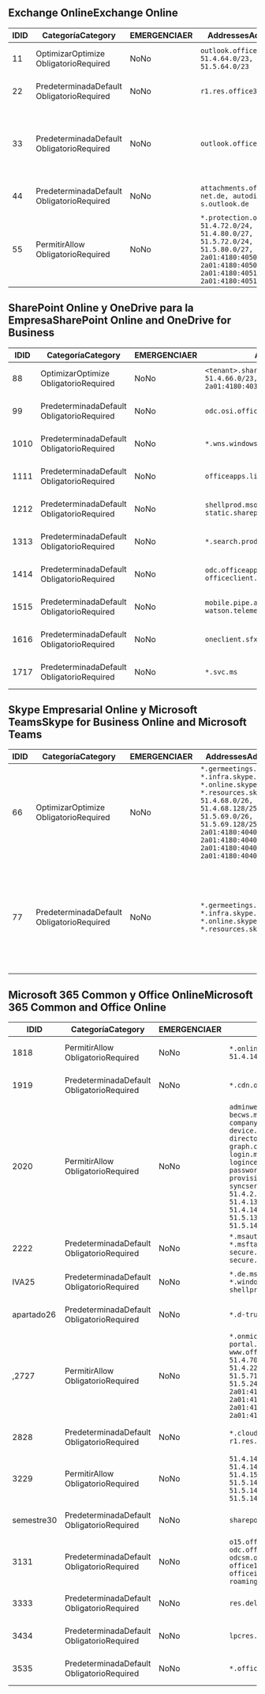 <!--THIS FILE IS AUTOMATICALLY GENERATED. MANUAL CHANGES WILL BE OVERWRITTEN.-->
<!--Please contact the Office 365 Endpoints team with any questions.-->
<!--Germany endpoints version 2020070800-->
<!--File generated 2020-09-18 12:33:37.0459-->

## <a name="exchange-online"></a><span data-ttu-id="f7b77-101">Exchange Online</span><span class="sxs-lookup"><span data-stu-id="f7b77-101">Exchange Online</span></span>

<span data-ttu-id="f7b77-102">ID</span><span class="sxs-lookup"><span data-stu-id="f7b77-102">ID</span></span> | <span data-ttu-id="f7b77-103">Categoría</span><span class="sxs-lookup"><span data-stu-id="f7b77-103">Category</span></span> | <span data-ttu-id="f7b77-104">EMERGENCIA</span><span class="sxs-lookup"><span data-stu-id="f7b77-104">ER</span></span> | <span data-ttu-id="f7b77-105">Addresses</span><span class="sxs-lookup"><span data-stu-id="f7b77-105">Addresses</span></span> | <span data-ttu-id="f7b77-106">Puertos</span><span class="sxs-lookup"><span data-stu-id="f7b77-106">Ports</span></span>
-- | -------------------- | -- | ----------------------------------------------------------------------------------------------------------------------------------------------------------------------------------------- | -------------------------------
<span data-ttu-id="f7b77-107">1</span><span class="sxs-lookup"><span data-stu-id="f7b77-107">1</span></span> | <span data-ttu-id="f7b77-108">Optimizar</span><span class="sxs-lookup"><span data-stu-id="f7b77-108">Optimize</span></span><BR><span data-ttu-id="f7b77-109">Obligatorio</span><span class="sxs-lookup"><span data-stu-id="f7b77-109">Required</span></span> | <span data-ttu-id="f7b77-110">No</span><span class="sxs-lookup"><span data-stu-id="f7b77-110">No</span></span> | `outlook.office.de`<BR>`51.4.64.0/23, 51.5.64.0/23` | <span data-ttu-id="f7b77-111">**TCP:** 443, 80</span><span class="sxs-lookup"><span data-stu-id="f7b77-111">**TCP:** 443, 80</span></span>
<span data-ttu-id="f7b77-112">2</span><span class="sxs-lookup"><span data-stu-id="f7b77-112">2</span></span> | <span data-ttu-id="f7b77-113">Predeterminada</span><span class="sxs-lookup"><span data-stu-id="f7b77-113">Default</span></span><BR><span data-ttu-id="f7b77-114">Obligatorio</span><span class="sxs-lookup"><span data-stu-id="f7b77-114">Required</span></span> | <span data-ttu-id="f7b77-115">No</span><span class="sxs-lookup"><span data-stu-id="f7b77-115">No</span></span> | `r1.res.office365.com` | <span data-ttu-id="f7b77-116">**TCP:** 443, 80</span><span class="sxs-lookup"><span data-stu-id="f7b77-116">**TCP:** 443, 80</span></span>
<span data-ttu-id="f7b77-117">3</span><span class="sxs-lookup"><span data-stu-id="f7b77-117">3</span></span> | <span data-ttu-id="f7b77-118">Predeterminada</span><span class="sxs-lookup"><span data-stu-id="f7b77-118">Default</span></span><BR><span data-ttu-id="f7b77-119">Obligatorio</span><span class="sxs-lookup"><span data-stu-id="f7b77-119">Required</span></span> | <span data-ttu-id="f7b77-120">No</span><span class="sxs-lookup"><span data-stu-id="f7b77-120">No</span></span> | `outlook.office.de` | <span data-ttu-id="f7b77-121">**TCP:** 143, 25, 587, 993, 995</span><span class="sxs-lookup"><span data-stu-id="f7b77-121">**TCP:** 143, 25, 587, 993, 995</span></span>
<span data-ttu-id="f7b77-122">4</span><span class="sxs-lookup"><span data-stu-id="f7b77-122">4</span></span> | <span data-ttu-id="f7b77-123">Predeterminada</span><span class="sxs-lookup"><span data-stu-id="f7b77-123">Default</span></span><BR><span data-ttu-id="f7b77-124">Obligatorio</span><span class="sxs-lookup"><span data-stu-id="f7b77-124">Required</span></span> | <span data-ttu-id="f7b77-125">No</span><span class="sxs-lookup"><span data-stu-id="f7b77-125">No</span></span> | `attachments.office365-net.de, autodiscover-s.outlook.de` | <span data-ttu-id="f7b77-126">**TCP:** 443, 80</span><span class="sxs-lookup"><span data-stu-id="f7b77-126">**TCP:** 443, 80</span></span>
<span data-ttu-id="f7b77-127">5</span><span class="sxs-lookup"><span data-stu-id="f7b77-127">5</span></span> | <span data-ttu-id="f7b77-128">Permitir</span><span class="sxs-lookup"><span data-stu-id="f7b77-128">Allow</span></span><BR><span data-ttu-id="f7b77-129">Obligatorio</span><span class="sxs-lookup"><span data-stu-id="f7b77-129">Required</span></span> | <span data-ttu-id="f7b77-130">No</span><span class="sxs-lookup"><span data-stu-id="f7b77-130">No</span></span> | `*.protection.outlook.de`<BR>`51.4.72.0/24, 51.4.80.0/27, 51.5.72.0/24, 51.5.80.0/27, 2a01:4180:4050:400::/64, 2a01:4180:4050:800::/64, 2a01:4180:4051:400::/64, 2a01:4180:4051:800::/64` | <span data-ttu-id="f7b77-131">**TCP:** 25, 443</span><span class="sxs-lookup"><span data-stu-id="f7b77-131">**TCP:** 25, 443</span></span>

## <a name="sharepoint-online-and-onedrive-for-business"></a><span data-ttu-id="f7b77-132">SharePoint Online y OneDrive para la Empresa</span><span class="sxs-lookup"><span data-stu-id="f7b77-132">SharePoint Online and OneDrive for Business</span></span>

<span data-ttu-id="f7b77-133">ID</span><span class="sxs-lookup"><span data-stu-id="f7b77-133">ID</span></span> | <span data-ttu-id="f7b77-134">Categoría</span><span class="sxs-lookup"><span data-stu-id="f7b77-134">Category</span></span> | <span data-ttu-id="f7b77-135">EMERGENCIA</span><span class="sxs-lookup"><span data-stu-id="f7b77-135">ER</span></span> | <span data-ttu-id="f7b77-136">Addresses</span><span class="sxs-lookup"><span data-stu-id="f7b77-136">Addresses</span></span> | <span data-ttu-id="f7b77-137">Puertos</span><span class="sxs-lookup"><span data-stu-id="f7b77-137">Ports</span></span>
-- | -------------------- | -- | ------------------------------------------------------------------------------ | ----------------
<span data-ttu-id="f7b77-138">8</span><span class="sxs-lookup"><span data-stu-id="f7b77-138">8</span></span> | <span data-ttu-id="f7b77-139">Optimizar</span><span class="sxs-lookup"><span data-stu-id="f7b77-139">Optimize</span></span><BR><span data-ttu-id="f7b77-140">Obligatorio</span><span class="sxs-lookup"><span data-stu-id="f7b77-140">Required</span></span> | <span data-ttu-id="f7b77-141">No</span><span class="sxs-lookup"><span data-stu-id="f7b77-141">No</span></span> | `<tenant>.sharepoint.de`<BR>`51.4.66.0/23, 51.5.66.0/23, 2a01:4180:4030::/44` | <span data-ttu-id="f7b77-142">**TCP:** 443, 80</span><span class="sxs-lookup"><span data-stu-id="f7b77-142">**TCP:** 443, 80</span></span>
<span data-ttu-id="f7b77-143">9</span><span class="sxs-lookup"><span data-stu-id="f7b77-143">9</span></span> | <span data-ttu-id="f7b77-144">Predeterminada</span><span class="sxs-lookup"><span data-stu-id="f7b77-144">Default</span></span><BR><span data-ttu-id="f7b77-145">Obligatorio</span><span class="sxs-lookup"><span data-stu-id="f7b77-145">Required</span></span> | <span data-ttu-id="f7b77-146">No</span><span class="sxs-lookup"><span data-stu-id="f7b77-146">No</span></span> | `odc.osi.office.de` | <span data-ttu-id="f7b77-147">**TCP:** 443, 80</span><span class="sxs-lookup"><span data-stu-id="f7b77-147">**TCP:** 443, 80</span></span>
<span data-ttu-id="f7b77-148">10</span><span class="sxs-lookup"><span data-stu-id="f7b77-148">10</span></span> | <span data-ttu-id="f7b77-149">Predeterminada</span><span class="sxs-lookup"><span data-stu-id="f7b77-149">Default</span></span><BR><span data-ttu-id="f7b77-150">Obligatorio</span><span class="sxs-lookup"><span data-stu-id="f7b77-150">Required</span></span> | <span data-ttu-id="f7b77-151">No</span><span class="sxs-lookup"><span data-stu-id="f7b77-151">No</span></span> | `*.wns.windows.com` | <span data-ttu-id="f7b77-152">**TCP:** 443, 80</span><span class="sxs-lookup"><span data-stu-id="f7b77-152">**TCP:** 443, 80</span></span>
<span data-ttu-id="f7b77-153">11</span><span class="sxs-lookup"><span data-stu-id="f7b77-153">11</span></span> | <span data-ttu-id="f7b77-154">Predeterminada</span><span class="sxs-lookup"><span data-stu-id="f7b77-154">Default</span></span><BR><span data-ttu-id="f7b77-155">Obligatorio</span><span class="sxs-lookup"><span data-stu-id="f7b77-155">Required</span></span> | <span data-ttu-id="f7b77-156">No</span><span class="sxs-lookup"><span data-stu-id="f7b77-156">No</span></span> | `officeapps.live.com` | <span data-ttu-id="f7b77-157">**TCP:** 443, 80</span><span class="sxs-lookup"><span data-stu-id="f7b77-157">**TCP:** 443, 80</span></span>
<span data-ttu-id="f7b77-158">12</span><span class="sxs-lookup"><span data-stu-id="f7b77-158">12</span></span> | <span data-ttu-id="f7b77-159">Predeterminada</span><span class="sxs-lookup"><span data-stu-id="f7b77-159">Default</span></span><BR><span data-ttu-id="f7b77-160">Obligatorio</span><span class="sxs-lookup"><span data-stu-id="f7b77-160">Required</span></span> | <span data-ttu-id="f7b77-161">No</span><span class="sxs-lookup"><span data-stu-id="f7b77-161">No</span></span> | `shellprod.msocdn.de, spoprod-a.akamaihd.net, static.sharepointonline.com` | <span data-ttu-id="f7b77-162">**TCP:** 443, 80</span><span class="sxs-lookup"><span data-stu-id="f7b77-162">**TCP:** 443, 80</span></span>
<span data-ttu-id="f7b77-163">13</span><span class="sxs-lookup"><span data-stu-id="f7b77-163">13</span></span> | <span data-ttu-id="f7b77-164">Predeterminada</span><span class="sxs-lookup"><span data-stu-id="f7b77-164">Default</span></span><BR><span data-ttu-id="f7b77-165">Obligatorio</span><span class="sxs-lookup"><span data-stu-id="f7b77-165">Required</span></span> | <span data-ttu-id="f7b77-166">No</span><span class="sxs-lookup"><span data-stu-id="f7b77-166">No</span></span> | `*.search.production.de.azuretrafficmanager.de` | <span data-ttu-id="f7b77-167">**TCP:** 443</span><span class="sxs-lookup"><span data-stu-id="f7b77-167">**TCP:** 443</span></span>
<span data-ttu-id="f7b77-168">14</span><span class="sxs-lookup"><span data-stu-id="f7b77-168">14</span></span> | <span data-ttu-id="f7b77-169">Predeterminada</span><span class="sxs-lookup"><span data-stu-id="f7b77-169">Default</span></span><BR><span data-ttu-id="f7b77-170">Obligatorio</span><span class="sxs-lookup"><span data-stu-id="f7b77-170">Required</span></span> | <span data-ttu-id="f7b77-171">No</span><span class="sxs-lookup"><span data-stu-id="f7b77-171">No</span></span> | `odc.officeapps.live.com, officeclient.microsoft.com` | <span data-ttu-id="f7b77-172">**TCP:** 443, 80</span><span class="sxs-lookup"><span data-stu-id="f7b77-172">**TCP:** 443, 80</span></span>
<span data-ttu-id="f7b77-173">15</span><span class="sxs-lookup"><span data-stu-id="f7b77-173">15</span></span> | <span data-ttu-id="f7b77-174">Predeterminada</span><span class="sxs-lookup"><span data-stu-id="f7b77-174">Default</span></span><BR><span data-ttu-id="f7b77-175">Obligatorio</span><span class="sxs-lookup"><span data-stu-id="f7b77-175">Required</span></span> | <span data-ttu-id="f7b77-176">No</span><span class="sxs-lookup"><span data-stu-id="f7b77-176">No</span></span> | `mobile.pipe.aria.microsoft.com, ssw.live.com, watson.telemetry.microsoft.com` | <span data-ttu-id="f7b77-177">**TCP:** 443, 80</span><span class="sxs-lookup"><span data-stu-id="f7b77-177">**TCP:** 443, 80</span></span>
<span data-ttu-id="f7b77-178">16</span><span class="sxs-lookup"><span data-stu-id="f7b77-178">16</span></span> | <span data-ttu-id="f7b77-179">Predeterminada</span><span class="sxs-lookup"><span data-stu-id="f7b77-179">Default</span></span><BR><span data-ttu-id="f7b77-180">Obligatorio</span><span class="sxs-lookup"><span data-stu-id="f7b77-180">Required</span></span> | <span data-ttu-id="f7b77-181">No</span><span class="sxs-lookup"><span data-stu-id="f7b77-181">No</span></span> | `oneclient.sfx.ms` | <span data-ttu-id="f7b77-182">**TCP:** 443, 80</span><span class="sxs-lookup"><span data-stu-id="f7b77-182">**TCP:** 443, 80</span></span>
<span data-ttu-id="f7b77-183">17</span><span class="sxs-lookup"><span data-stu-id="f7b77-183">17</span></span> | <span data-ttu-id="f7b77-184">Predeterminada</span><span class="sxs-lookup"><span data-stu-id="f7b77-184">Default</span></span><BR><span data-ttu-id="f7b77-185">Obligatorio</span><span class="sxs-lookup"><span data-stu-id="f7b77-185">Required</span></span> | <span data-ttu-id="f7b77-186">No</span><span class="sxs-lookup"><span data-stu-id="f7b77-186">No</span></span> | `*.svc.ms` | <span data-ttu-id="f7b77-187">**TCP:** 443, 80</span><span class="sxs-lookup"><span data-stu-id="f7b77-187">**TCP:** 443, 80</span></span>

## <a name="skype-for-business-online-and-microsoft-teams"></a><span data-ttu-id="f7b77-188">Skype Empresarial Online y Microsoft Teams</span><span class="sxs-lookup"><span data-stu-id="f7b77-188">Skype for Business Online and Microsoft Teams</span></span>

<span data-ttu-id="f7b77-189">ID</span><span class="sxs-lookup"><span data-stu-id="f7b77-189">ID</span></span> | <span data-ttu-id="f7b77-190">Categoría</span><span class="sxs-lookup"><span data-stu-id="f7b77-190">Category</span></span> | <span data-ttu-id="f7b77-191">EMERGENCIA</span><span class="sxs-lookup"><span data-stu-id="f7b77-191">ER</span></span> | <span data-ttu-id="f7b77-192">Addresses</span><span class="sxs-lookup"><span data-stu-id="f7b77-192">Addresses</span></span> | <span data-ttu-id="f7b77-193">Puertos</span><span class="sxs-lookup"><span data-stu-id="f7b77-193">Ports</span></span>
-- | -------------------- | -- | ----------------------------------------------------------------------------------------------------------------------------------------------------------------------------------------------------------------------------------------------- | --------------------------------------------------
<span data-ttu-id="f7b77-194">6</span><span class="sxs-lookup"><span data-stu-id="f7b77-194">6</span></span> | <span data-ttu-id="f7b77-195">Optimizar</span><span class="sxs-lookup"><span data-stu-id="f7b77-195">Optimize</span></span><BR><span data-ttu-id="f7b77-196">Obligatorio</span><span class="sxs-lookup"><span data-stu-id="f7b77-196">Required</span></span> | <span data-ttu-id="f7b77-197">No</span><span class="sxs-lookup"><span data-stu-id="f7b77-197">No</span></span> | `*.germeetings.skype.de, *.infra.skype.de, *.online.skype.de, *.resources.skype.de`<BR>`51.4.68.0/26, 51.4.68.128/25, 51.5.69.0/26, 51.5.69.128/25, 2a01:4180:4040:1::/64, 2a01:4180:4040:2::/64, 2a01:4180:4040:7::/64, 2a01:4180:4040:8::/64` | <span data-ttu-id="f7b77-198">**TCP:** 443, 80</span><span class="sxs-lookup"><span data-stu-id="f7b77-198">**TCP:** 443, 80</span></span><BR><span data-ttu-id="f7b77-199">**UDP:** 3478</span><span class="sxs-lookup"><span data-stu-id="f7b77-199">**UDP:** 3478</span></span>
<span data-ttu-id="f7b77-200">7</span><span class="sxs-lookup"><span data-stu-id="f7b77-200">7</span></span> | <span data-ttu-id="f7b77-201">Predeterminada</span><span class="sxs-lookup"><span data-stu-id="f7b77-201">Default</span></span><BR><span data-ttu-id="f7b77-202">Obligatorio</span><span class="sxs-lookup"><span data-stu-id="f7b77-202">Required</span></span> | <span data-ttu-id="f7b77-203">No</span><span class="sxs-lookup"><span data-stu-id="f7b77-203">No</span></span> | `*.germeetings.skype.de, *.infra.skype.de, *.online.skype.de, *.resources.skype.de` | <span data-ttu-id="f7b77-204">**TCP:** 5061, 50000-59999</span><span class="sxs-lookup"><span data-stu-id="f7b77-204">**TCP:** 5061, 50000-59999</span></span><BR><span data-ttu-id="f7b77-205">**UDP:** 50000-59999</span><span class="sxs-lookup"><span data-stu-id="f7b77-205">**UDP:** 50000-59999</span></span>

## <a name="microsoft-365-common-and-office-online"></a><span data-ttu-id="f7b77-206">Microsoft 365 Common y Office Online</span><span class="sxs-lookup"><span data-stu-id="f7b77-206">Microsoft 365 Common and Office Online</span></span>

<span data-ttu-id="f7b77-207">ID</span><span class="sxs-lookup"><span data-stu-id="f7b77-207">ID</span></span> | <span data-ttu-id="f7b77-208">Categoría</span><span class="sxs-lookup"><span data-stu-id="f7b77-208">Category</span></span> | <span data-ttu-id="f7b77-209">EMERGENCIA</span><span class="sxs-lookup"><span data-stu-id="f7b77-209">ER</span></span> | <span data-ttu-id="f7b77-210">Addresses</span><span class="sxs-lookup"><span data-stu-id="f7b77-210">Addresses</span></span> | <span data-ttu-id="f7b77-211">Puertos</span><span class="sxs-lookup"><span data-stu-id="f7b77-211">Ports</span></span>
-- | ------------------- | -- | -------------------------------------------------------------------------------------------------------------------------------------------------------------------------------------------------------------------------------------------------------------------------------------------------------------------------------------------------------------------------------------------------------------------------------------------------------------------------------------------------------------------------------------------------------------------------------------------------------------------------- | ----------------
<span data-ttu-id="f7b77-212">18</span><span class="sxs-lookup"><span data-stu-id="f7b77-212">18</span></span> | <span data-ttu-id="f7b77-213">Permitir</span><span class="sxs-lookup"><span data-stu-id="f7b77-213">Allow</span></span><BR><span data-ttu-id="f7b77-214">Obligatorio</span><span class="sxs-lookup"><span data-stu-id="f7b77-214">Required</span></span> | <span data-ttu-id="f7b77-215">No</span><span class="sxs-lookup"><span data-stu-id="f7b77-215">No</span></span> | `*.online.office.de`<BR>`51.4.144.200/32, 51.5.149.3/32, 51.18.16.0/23` | <span data-ttu-id="f7b77-216">**TCP:** 443</span><span class="sxs-lookup"><span data-stu-id="f7b77-216">**TCP:** 443</span></span>
<span data-ttu-id="f7b77-217">19</span><span class="sxs-lookup"><span data-stu-id="f7b77-217">19</span></span> | <span data-ttu-id="f7b77-218">Predeterminada</span><span class="sxs-lookup"><span data-stu-id="f7b77-218">Default</span></span><BR><span data-ttu-id="f7b77-219">Obligatorio</span><span class="sxs-lookup"><span data-stu-id="f7b77-219">Required</span></span> | <span data-ttu-id="f7b77-220">No</span><span class="sxs-lookup"><span data-stu-id="f7b77-220">No</span></span> | `*.cdn.office.net` | <span data-ttu-id="f7b77-221">**TCP:** 443</span><span class="sxs-lookup"><span data-stu-id="f7b77-221">**TCP:** 443</span></span>
<span data-ttu-id="f7b77-222">20</span><span class="sxs-lookup"><span data-stu-id="f7b77-222">20</span></span> | <span data-ttu-id="f7b77-223">Permitir</span><span class="sxs-lookup"><span data-stu-id="f7b77-223">Allow</span></span><BR><span data-ttu-id="f7b77-224">Obligatorio</span><span class="sxs-lookup"><span data-stu-id="f7b77-224">Required</span></span> | <span data-ttu-id="f7b77-225">No</span><span class="sxs-lookup"><span data-stu-id="f7b77-225">No</span></span> | `adminwebservice.microsoftonline.de, becws.microsoftonline.de, companymanager.microsoftonline.de, device.login.microsoftonline.de, directoryprovisioning.cloudapi.de, graph.cloudapi.de, graph.microsoft.de, login.microsoftonline.de, logincert.microsoftonline.de, pas.cloudapi.de, passwordreset.activedirectory.microsoftazure.de, provisioningapi.microsoftonline.de, syncservice.microsoftonline.de`<BR>`51.4.2.10/32, 51.4.71.61/32, 51.4.136.38/31, 51.4.136.40/31, 51.4.136.42/32, 51.4.146.38/32, 51.4.146.206/32, 51.5.16.7/32, 51.5.71.22/32, 51.5.136.32/30, 51.5.136.36/32, 51.5.145.29/32, 51.5.145.122/32` | <span data-ttu-id="f7b77-226">**TCP:** 443, 80</span><span class="sxs-lookup"><span data-stu-id="f7b77-226">**TCP:** 443, 80</span></span>
<span data-ttu-id="f7b77-227">22</span><span class="sxs-lookup"><span data-stu-id="f7b77-227">22</span></span> | <span data-ttu-id="f7b77-228">Predeterminada</span><span class="sxs-lookup"><span data-stu-id="f7b77-228">Default</span></span><BR><span data-ttu-id="f7b77-229">Obligatorio</span><span class="sxs-lookup"><span data-stu-id="f7b77-229">Required</span></span> | <span data-ttu-id="f7b77-230">No</span><span class="sxs-lookup"><span data-stu-id="f7b77-230">No</span></span> | `*.msauth.net, *.msauthimages.de, *.msftauth.net, *.msftauthimages.de, secure.aadcdn.microsoftonline-p.com, secure.aadcdn.microsoftonline-p.de` | <span data-ttu-id="f7b77-231">**TCP:** 443, 80</span><span class="sxs-lookup"><span data-stu-id="f7b77-231">**TCP:** 443, 80</span></span>
<span data-ttu-id="f7b77-232">IVA</span><span class="sxs-lookup"><span data-stu-id="f7b77-232">25</span></span> | <span data-ttu-id="f7b77-233">Predeterminada</span><span class="sxs-lookup"><span data-stu-id="f7b77-233">Default</span></span><BR><span data-ttu-id="f7b77-234">Obligatorio</span><span class="sxs-lookup"><span data-stu-id="f7b77-234">Required</span></span> | <span data-ttu-id="f7b77-235">No</span><span class="sxs-lookup"><span data-stu-id="f7b77-235">No</span></span> | `*.de.msods.nsatc.net, *.office.de.akadns.net, *.windows.de.nsatc.net, officehome.msocdn.de, shellprod.msocdn.com` | <span data-ttu-id="f7b77-236">**TCP:** 443, 80</span><span class="sxs-lookup"><span data-stu-id="f7b77-236">**TCP:** 443, 80</span></span>
<span data-ttu-id="f7b77-237">apartado</span><span class="sxs-lookup"><span data-stu-id="f7b77-237">26</span></span> | <span data-ttu-id="f7b77-238">Predeterminada</span><span class="sxs-lookup"><span data-stu-id="f7b77-238">Default</span></span><BR><span data-ttu-id="f7b77-239">Obligatorio</span><span class="sxs-lookup"><span data-stu-id="f7b77-239">Required</span></span> | <span data-ttu-id="f7b77-240">No</span><span class="sxs-lookup"><span data-stu-id="f7b77-240">No</span></span> | `*.d-trust.net` | <span data-ttu-id="f7b77-241">**TCP:** 443, 80</span><span class="sxs-lookup"><span data-stu-id="f7b77-241">**TCP:** 443, 80</span></span>
<span data-ttu-id="f7b77-242">,27</span><span class="sxs-lookup"><span data-stu-id="f7b77-242">27</span></span> | <span data-ttu-id="f7b77-243">Permitir</span><span class="sxs-lookup"><span data-stu-id="f7b77-243">Allow</span></span><BR><span data-ttu-id="f7b77-244">Obligatorio</span><span class="sxs-lookup"><span data-stu-id="f7b77-244">Required</span></span> | <span data-ttu-id="f7b77-245">No</span><span class="sxs-lookup"><span data-stu-id="f7b77-245">No</span></span> | `*.onmicrosoft.de, *.osi.office.de, office.de, portal.office.de, webshell.suite.office.de, www.office.de`<BR>`51.4.70.0/24, 51.4.71.0/24, 51.4.226.115/32, 51.4.227.178/32, 51.4.230.178/32, 51.5.70.0/24, 51.5.71.0/24, 51.5.147.48/32, 51.5.242.163/32, 51.5.245.67/32, 2a01:4180:2001::2/128, 2a01:4180:2001::92/128, 2a01:4180:2001::234/128, 2a01:4180:2001::3b8/128, 2a01:4180:2401::5/128, 2a01:4180:2401::11f/128, 2a01:4180:2401::33b/128, 2a01:4180:2401::55b/128` | <span data-ttu-id="f7b77-246">**TCP:** 443, 80</span><span class="sxs-lookup"><span data-stu-id="f7b77-246">**TCP:** 443, 80</span></span>
<span data-ttu-id="f7b77-247">28</span><span class="sxs-lookup"><span data-stu-id="f7b77-247">28</span></span> | <span data-ttu-id="f7b77-248">Predeterminada</span><span class="sxs-lookup"><span data-stu-id="f7b77-248">Default</span></span><BR><span data-ttu-id="f7b77-249">Obligatorio</span><span class="sxs-lookup"><span data-stu-id="f7b77-249">Required</span></span> | <span data-ttu-id="f7b77-250">No</span><span class="sxs-lookup"><span data-stu-id="f7b77-250">No</span></span> | `*.cloudfront.net, prod.msocdn.de, r1.res.office365.com, shellprod.msocdn.de` | <span data-ttu-id="f7b77-251">**TCP:** 443, 80</span><span class="sxs-lookup"><span data-stu-id="f7b77-251">**TCP:** 443, 80</span></span>
<span data-ttu-id="f7b77-252">32</span><span class="sxs-lookup"><span data-stu-id="f7b77-252">29</span></span> | <span data-ttu-id="f7b77-253">Permitir</span><span class="sxs-lookup"><span data-stu-id="f7b77-253">Allow</span></span><BR><span data-ttu-id="f7b77-254">Obligatorio</span><span class="sxs-lookup"><span data-stu-id="f7b77-254">Required</span></span> | <span data-ttu-id="f7b77-255">No</span><span class="sxs-lookup"><span data-stu-id="f7b77-255">No</span></span> | `51.4.144.41/32, 51.4.144.174/32, 51.4.145.38/32, 51.4.147.81/32, 51.4.147.233/32, 51.4.148.12/32, 51.4.150.145/32, 51.5.147.242/32, 51.5.149.100/32, 51.5.149.119/32, 51.5.149.123/32, 51.5.149.180/32, 51.5.149.186/32, 51.18.0.0/21` | <span data-ttu-id="f7b77-256">**TCP:** 443, 80</span><span class="sxs-lookup"><span data-stu-id="f7b77-256">**TCP:** 443, 80</span></span>
<span data-ttu-id="f7b77-257">semestre</span><span class="sxs-lookup"><span data-stu-id="f7b77-257">30</span></span> | <span data-ttu-id="f7b77-258">Predeterminada</span><span class="sxs-lookup"><span data-stu-id="f7b77-258">Default</span></span><BR><span data-ttu-id="f7b77-259">Obligatorio</span><span class="sxs-lookup"><span data-stu-id="f7b77-259">Required</span></span> | <span data-ttu-id="f7b77-260">No</span><span class="sxs-lookup"><span data-stu-id="f7b77-260">No</span></span> | `sharepoint.de` | <span data-ttu-id="f7b77-261">**TCP:** 443, 80</span><span class="sxs-lookup"><span data-stu-id="f7b77-261">**TCP:** 443, 80</span></span>
<span data-ttu-id="f7b77-262">31</span><span class="sxs-lookup"><span data-stu-id="f7b77-262">31</span></span> | <span data-ttu-id="f7b77-263">Predeterminada</span><span class="sxs-lookup"><span data-stu-id="f7b77-263">Default</span></span><BR><span data-ttu-id="f7b77-264">Obligatorio</span><span class="sxs-lookup"><span data-stu-id="f7b77-264">Required</span></span> | <span data-ttu-id="f7b77-265">No</span><span class="sxs-lookup"><span data-stu-id="f7b77-265">No</span></span> | `o15.officeredir.microsoft.com, odc.officeapps.live.com, odcsm.officeapps.live.com, office.microsoft.com, office15client.microsoft.com, officeimg.vo.msecnd.net, roaming.officeapps.live.com` | <span data-ttu-id="f7b77-266">**TCP:** 443, 80</span><span class="sxs-lookup"><span data-stu-id="f7b77-266">**TCP:** 443, 80</span></span>
<span data-ttu-id="f7b77-267">33</span><span class="sxs-lookup"><span data-stu-id="f7b77-267">33</span></span> | <span data-ttu-id="f7b77-268">Predeterminada</span><span class="sxs-lookup"><span data-stu-id="f7b77-268">Default</span></span><BR><span data-ttu-id="f7b77-269">Obligatorio</span><span class="sxs-lookup"><span data-stu-id="f7b77-269">Required</span></span> | <span data-ttu-id="f7b77-270">No</span><span class="sxs-lookup"><span data-stu-id="f7b77-270">No</span></span> | `res.delve.office.com` | <span data-ttu-id="f7b77-271">**TCP:** 443</span><span class="sxs-lookup"><span data-stu-id="f7b77-271">**TCP:** 443</span></span>
<span data-ttu-id="f7b77-272">34</span><span class="sxs-lookup"><span data-stu-id="f7b77-272">34</span></span> | <span data-ttu-id="f7b77-273">Predeterminada</span><span class="sxs-lookup"><span data-stu-id="f7b77-273">Default</span></span><BR><span data-ttu-id="f7b77-274">Obligatorio</span><span class="sxs-lookup"><span data-stu-id="f7b77-274">Required</span></span> | <span data-ttu-id="f7b77-275">No</span><span class="sxs-lookup"><span data-stu-id="f7b77-275">No</span></span> | `lpcres.delve.office.com` | <span data-ttu-id="f7b77-276">**TCP:** 443</span><span class="sxs-lookup"><span data-stu-id="f7b77-276">**TCP:** 443</span></span>
<span data-ttu-id="f7b77-277">35</span><span class="sxs-lookup"><span data-stu-id="f7b77-277">35</span></span> | <span data-ttu-id="f7b77-278">Predeterminada</span><span class="sxs-lookup"><span data-stu-id="f7b77-278">Default</span></span><BR><span data-ttu-id="f7b77-279">Obligatorio</span><span class="sxs-lookup"><span data-stu-id="f7b77-279">Required</span></span> | <span data-ttu-id="f7b77-280">No</span><span class="sxs-lookup"><span data-stu-id="f7b77-280">No</span></span> | `*.office.de` | <span data-ttu-id="f7b77-281">**TCP:** 443, 80</span><span class="sxs-lookup"><span data-stu-id="f7b77-281">**TCP:** 443, 80</span></span>
